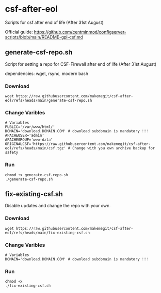 # csf-after-eol
Scripts for csf after end of life (After 31st August)

Official guide: https://github.com/centminmod/configserver-scripts/blob/main/README-gpl-csf.md

## generate-csf-repo.sh
Script for setting a repo for CSF-Firewall after end of life (After 31st August)

dependencies: wget, rsync, modern bash
### Download
```
wget https://raw.githubusercontent.com/makemegit/csf-after-eol/refs/heads/main/generate-csf-repo.sh
```
### Change Varibles
```
# Variables
PUBLIC='/var/www/html/'
DOMAIN='download.DOMAIN.COM' # download subdomain is mandatory !!!
APACHEUSER='admin'
APACHEGROUP='www-data'
ORIGINALCSF='https://raw.githubusercontent.com/makemegit/csf-after-eol/refs/heads/main/csf.tgz' # Change with you own archive backup for safety
```
### Run
```
chmod +x generate-csf-repo.sh
./generate-csf-repo.sh
```
## fix-existing-csf.sh

Disable updates and change the repo with your own.

### Download
```
wget https://raw.githubusercontent.com/makemegit/csf-after-eol/refs/heads/main/fix-existing-csf.sh

```

### Change Varibles
```
# Variables
DOMAIN='download.DOMAIN.COM' # download subdomain is mandatory !!!
```
### Run
```
chmod +x 
./fix-existing-csf.sh
```
